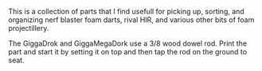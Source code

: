 This is a collection of parts that I find usefull for picking up, sorting, and organizing nerf blaster foam darts, rival HIR, and various other bits of foam projectillery.

The GiggaDrok and GiggaMegaDork use a 3/8 wood dowel rod. Print the part and start it by setting it on top and then tap the rod on the ground to seat.

